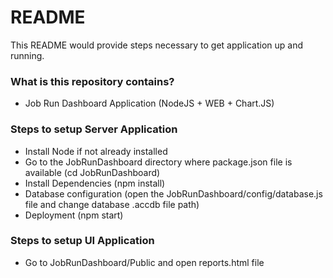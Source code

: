 # README #

This README would provide steps necessary to get application up and running.

### What is this repository contains? ###

* Job Run Dashboard Application (NodeJS + WEB + Chart.JS)

### Steps to setup Server Application ###

* Install Node if not already installed
* Go to the JobRunDashboard directory where package.json file is available (cd JobRunDashboard)
* Install Dependencies (npm install)
* Database configuration (open the JobRunDashboard/config/database.js file and change database .accdb file path)
* Deployment (npm start)

### Steps to setup UI Application ###

* Go to JobRunDashboard/Public and open reports.html file

